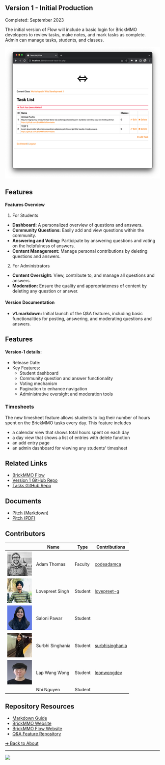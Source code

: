 <style>@import url("//readme.codeadam.ca/readme.css");</style>

## Version 1 - Initial Production

Completed: September 2023

The initial version of Flow will include a basic login for BrickMMO developers to review tasks, make notes, and mark tasks as complete. Admin can manage tasks, students, and classes. 

![BrickMMO](images/v1-screenshot-flow-tasks.png)
## Features

#### Features Overview
1. For Students
- **Dashboard:** A personalized overview of questions and answers.
- **Community Questions:** Easily add and view questions within the community.
- **Answering and Voting:** Participate by answering questions and voting on the helpfulness of answers.
- **Content Management:** Manage personal contributions by deleting questions and answers.

2. For Administrators
- **Content Oversight:** View, contribute to, and manage all questions and answers.
- **Moderation:** Ensure the quality and appropriateness of content by deleting any question or answer.

#### Version Documentation

- **v1.markdown:** Initial launch of the Q&A features, including basic functionalities for posting, answering, and moderating questions and answers.

## Features
#### Version-1 details: 
- Release Date: 
- Key Features:
    - Student dashboard
    - Community question and answer functionality
    - Voting mechanism
    - Pagination to enhance navigation
    - Administrative oversight and moderation tools

### Timesheets
The new timesheet feature allows students to log their number of hours spent on the BrickMMO tasks every day. This feature includes 
- a calendar view that shows total hours spent on each day
- a day view that shows a list of entries with delete function
- an add entry page
- an admin dashboard for viewing any students' timesheet

## Related Links

- [BrickMMO Flow](https://flow.brickmmo.com)
- [Version 1 GitHub Repo](https://github.com/BrickMMO/flow-v1)
- [Tasks GitHub Repo](https://github.com/BrickMMO/tasks)

## Documents

- [Pitch (Markdown)](v1/system-v1-pitch)
- [Pitch (PDF)](v1/system-v1-pitch.pdf)

## Contributors

| | Name | Type | Contributions |
| - | - | - | - |
| ![codeadamca](faculty/codeadamca.png) | Adam Thomas | Faculty | [codeadamca](https://contributions.brickmmo.com/faculty/codeadamca) |
|![](images/lovepreet-g.jpg)| Lovepreet Singh | Student | [lovepreet-g](https://contributions.brickmmo.com/students/lovepreet-g)|
|![](images/saloni.png)|Saloni Pawar| Student |
|![](images/surbhisinghania13.jpeg)|Surbhi Singhania|Student|[surbhisinghania](https://contributions.brickmmo.com/students/surbhisinghania13)
|![](images/leonwongdev.jpg)|Lap Wang Wong|Student|[leonwongdev](https://contributions.brickmmo.com/students/leonwongdev)
||Nhi Nguyen| Student|

## Repository Resources
- [Markdown Guide](https://daringfireball.net/projects/markdown/)
- [BrickMMO Website](https://brickmmo.com/)
- [BrickMMO Flow Website](https://flow.brickmmo.com/)
- [Q&A Feature Repository](https://github.com/BrickMMO/flow-v1)

[&#10132; Back to About](/flow-about/)

---

<a href="https://brickmmo.com">
<img src="https://brickmmo.com/images/brickmmo-logo-horizontal.jpg" width="100">
</a>
